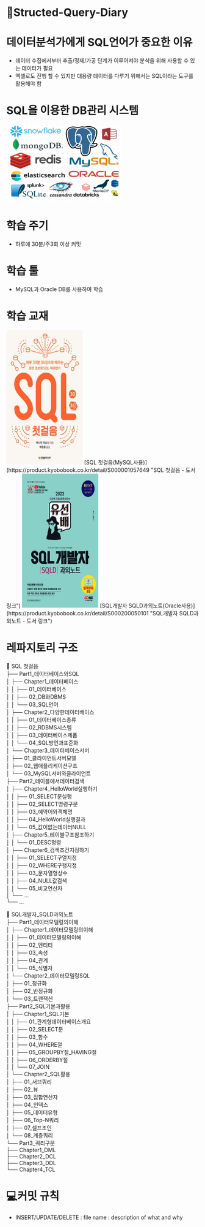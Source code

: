 # 📓Structed-Query-Diary

# 데이터분석가에게 SQL언어가 중요한 이유
- 데이터 수집에서부터 추출/정제/가공 단계가 이루어져야 분석을 위해 사용할 수 있는 데이터가 필요
- 엑셀로도 진행 할 수 있지만 대용량 데이터를 다루기 위해서는 SQL이라는 도구를 활용해야 함

# SQL을 이용한 DB관리 시스템
<img src="images/DB관리 시스템의 종류.png" alt="DB관리 시스템의 종류" width="300" height="200">

# 학습 주기
- 하루에 30분/주3회 이상 커밋

# 학습 툴
- MySQL과 Oracle DB를 사용하여 학습

# 학습 교재
<img src="images/SQL첫걸음.png" alt="SQL첫걸음" width="200" height="350">
[SQL 첫걸음(MySQL사용)](https://product.kyobobook.co.kr/detail/S000001057649 "SQL 첫걸음 - 도서 링크")


<img src="images/SQL개발자.png" alt="SQL개발자 SQLD과외노트" width="200" height="350">
[SQL개발자 SQLD과외노트(Oracle사용)](https://product.kyobobook.co.kr/detail/S000200050101 "SQL개발자 SQLD과외노트 - 도서 링크")
  
# 레파지토리 구조
📂 SQL 첫걸음<br>
├── Part1_데이터베이스와SQL<br>
│   ├── Chapter1_데이터베이스<br>
│   │   ├── 01_데이터베이스<br>
│   │   ├── 02_DB와DBMS<br>
│   │   └── 03_SQL언어<br>
│   ├── Chapter2_다양한데이터베이스<br>
│   │   ├── 01_데이터베이스종류<br>
│   │   ├── 02_RDBMS시스템<br>
│   │   ├── 03_데이터베이스제품<br>
│   │   └── 04_SQL방언과표준화<br>
│   └── Chapter3_데이터베이스서버<br>
│       ├── 01_클라이언트서버모델<br>
│       ├── 02_웹애플리케이션구조<br>
│       └── 03_MySQL서버와클라이언트<br>
├── Part2_테이블에서데이터검색<br>
│   ├── Chapter4_HelloWorld실행하기<br>
│   │   ├── 01_SELECT문실행<br>
│   │   ├── 02_SELECT명령구문<br>
│   │   ├── 03_예약어와객체명<br>
│   │   ├── 04_HelloWorld실행결과<br>
│   │   └── 05_값이없는데이터NULL<br>
│   ├── Chapter5_테이블구조참조하기<br>
│   │   └── 01_DESC명령<br>
│   ├── Chapter6_검색조건지정하기<br>
│   │   ├── 01_SELECT구열지정<br>
│   │   ├── 02_WHERE구행지정<br>
│   │   ├── 03_문자열형상수<br>
│   │   ├── 04_NULL값검색<br>
│   │   └── 05_비교연산자<br>
│   └── ...<br>
└── ...<br>


📂 SQL개발자_SQLD과외노트<br>
├── Part1_데이터모델링의이해<br>
│   ├── Chapter1_데이터모델링의이해<br>
│   │   ├── 01_데이터모델링의이해<br>
│   │   ├── 02_엔티티<br>
│   │   ├── 03_속성<br>
│   │   ├── 04_관계<br>
│   │   └── 05_식별자<br>
│   └── Chapter2_데이터모델링SQL<br>
│       ├── 01_정규화<br>
│       ├── 02_반정규화<br>
│       └── 03_트랜잭션<br>
├── Part2_SQL기본과활용<br>
│   ├── Chapter1_SQL기본<br>
│   │   ├── 01_관계형데이터베이스개요<br>
│   │   ├── 02_SELECT문<br>
│   │   ├── 03_함수<br>
│   │   ├── 04_WHERE절<br>
│   │   ├── 05_GROUPBY절_HAVING절<br>
│   │   ├── 06_ORDERBY절<br>
│   │   └── 07_JOIN<br>
│   └── Chapter2_SQL활용<br>
│       ├── 01_서브쿼리<br>
│       ├── 02_뷰<br>
│       ├── 03_집합연산자<br>
│       ├── 04_인덱스<br>
│       ├── 05_데이터유형<br>
│       ├── 06_Top-N쿼리<br>
│       ├── 07_셀프조인<br>
│       └── 08_계층쿼리<br>
└── Part3_쿼리구문<br>
    ├── Chapter1_DML<br>
    ├── Chapter2_DCL<br>
    ├── Chapter3_DDL<br>
    └── Chapter4_TCL<br>



# 💻커밋 규칙
- INSERT/UPDATE/DELETE : file name : description of what and why
